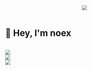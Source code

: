 <p align="center">
    <img src="https://komarev.com/ghpvc/?username=noeltheskid&color=green">
    <br>
    <br>
    <h1>👋 Hey, I'm noex</h1>
    <br>
    <img src="https://discord.c99.nl/widget/theme-4/518062226079350786.png" />
    <br>
    <img src="https://github-readme-stats.vercel.app/api/?username=noeltheskid&title_color=4F8CC9&text_color=9f9f9f&show_icons=true&bg_color=00000000&hide_border=true&icon_color=4F8CC9&hide_title=true&count_private=true"/>
    <br>
    <img src="https://github-profile-trophy.vercel.app/?username=noeltheskid&theme=nord&margin-w=15&margin-h=1&column=6" />
</p>

